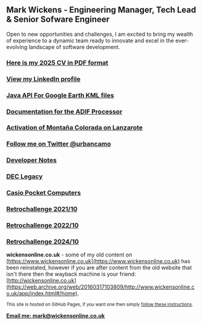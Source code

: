 ## Mark Wickens - Engineering Manager, Tech Lead & Senior Sofware Engineer

Open to new opportunities and challenges, I am excited to bring my wealth of experience to a dynamic team ready to innovate and excel in the ever-evolving landscape of software development.

### [Here is my 2025 CV in PDF format](cv/Mark_Wickens_CV_2025.pdf)

### [View my LinkedIn profile](https://www.linkedin.com/in/mark-wickens-5204a56/)

### [Java API For Google Earth KML files](javaapiforkml.md)

### [Documentation for the ADIF Processor](adif-processor/adif-processor)

### [Activation of Montaña Colorada on Lanzarote](ea8_hla-004)

### [Follow me on Twitter @urbancamo](https://twitter.com/urbancamo)

### [Developer Notes](devblog)

### [DEC Legacy](declegacy.md)

### [Casio Pocket Computers](casio-pocket-computers.md)

### [Retrochallenge 2021/10](rc2021_10)

### [Retrochallenge 2022/10](casio-basic/rc2022_10)

### [Retrochallenge 2024/10](rc2024_10)

**wickensonline.co.uk** - some of my old content on [https://www.wickensonline.co.uk](https://www.wickensonline.co.uk) has been reinstated, however if you are after content from the old website that isn't there then the wayback machine is your friend: [http://wickensonline.co.uk](https://web.archive.org/web/20160317103809/http://www.wickensonline.co.uk/app/index.html#/home).

<small>This site is hosted on GitHub Pages, if you want one then simply [follow these instructions](https://pages.github.com/). </small>

**[Email me: mark@wickensonline.co.uk](mailto:mark@wickensonline.co.uk)**

